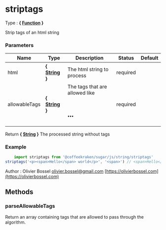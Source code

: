 # striptags

<!-- @namespace: sugar.js.string.striptags -->

Type : **{ [Function](https://developer.mozilla.org/fr/docs/Web/JavaScript/Reference/Objets_globaux/Function) }**


Strip tags of an html string



### Parameters
Name  |  Type  |  Description  |  Status  |  Default
------------  |  ------------  |  ------------  |  ------------  |  ------------
html  |  **{ [String](https://developer.mozilla.org/fr/docs/Web/JavaScript/Reference/Objets_globaux/String) }**  |  The html string to process  |  required  |
allowableTags  |  **{ [String](https://developer.mozilla.org/fr/docs/Web/JavaScript/Reference/Objets_globaux/String) }**  |  The tags that are allowed like <h1><h2>...  |  required  |

Return **{ [String](https://developer.mozilla.org/fr/docs/Web/JavaScript/Reference/Objets_globaux/String) }** The processed string without tags

### Example
```js
	import striptags from '@coffeekraken/sugar/js/string/striptags'
striptags('<p><span>Hello</span> world</p>', '<span>') // <span>Hello</span> world
```
Author : Olivier Bossel [olivier.bossel@gmail.com](mailto:olivier.bossel@gmail.com) [https://olivierbossel.com](https://olivierbossel.com)







## Methods


### parseAllowableTags

Return an array containing tags that are allowed to pass through the
algorithm.